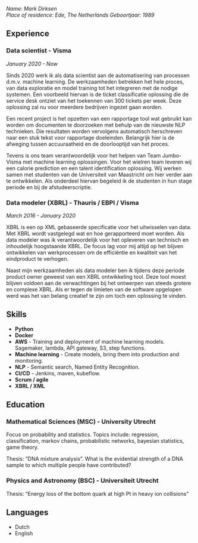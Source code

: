 _Name: Mark Dirksen  
Place of residence: Ede, The Netherlands 
Geboortjaar: 1989_  

## Experience
### Data scientist - Visma  
_January 2020 - Now_

Sinds 2020 werk ik als data scientist aan de automatisering van processen d.m.v. machine learning. De werkzaamheden betrekken het hele proces, van data exploratie en model training tot het integreren met de nodige systemen. Een voorbeeld hiervan is de ticket classificatie oplossing die de service desk ontziet van het toekennen van 300 tickets per week. Deze oplossing zal nu voor meerdere bedrijven ingezet gaan worden.  

Een recent project is het opzetten van een rapportage tool wat gebruikt kan worden om documenten te doorzoeken met behulp van de nieuwste NLP technieken. Die resultaten worden vervolgens automatisch herschreven naar een stuk tekst voor rapportage doeleinden. Belangrijk hier is de afweging tussen accuuraatheid en de doorlooptijd van het proces. 

Tevens is ons team verantwoordelijk voor het helpen van Team Jumbo-Visma met machine learning oplossingen. Voor het wielren team leveren wij een calorie prediction en een talent identification oplossing. Wij werken samen met studenten van de Universiteit van Maastricht om hier verder aan te ontwikkelen. Als onderdeel hiervan begeleid ik de studenten in hun stage periode en bij de afstudeerscriptie. 

### Data modeler (XBRL) - Thauris / EBPI / Visma  
_March 2016 - January 2020_

XBRL is een op XML gebaseerde specificatie voor het uitwisselen van data. Met XBRL wordt vastgelegd wat en hoe gerapporteerd moet worden. Als data modeler was ik verantwoordelijk voor het opleveren van technisch en inhoudelijk hoogstaande XBRL. De focus lag voor mij altijd op het blijven ontwikkelen van werkprocessen om de efficiëntie en kwaliteit van het eindproduct te verhogen.

Naast mijn werkzaamheden als data modeler ben ik tijdens deze periode product owner geweest van een XBRL ontwikkeling tool. Deze tool moest blijven voldoen aan de verwachtingen bij het ontwerpen van steeds grotere en complexe XBRL. Als er tegen de limieten van de software opgelopen werd was het van belang creatief te zijn om toch een oplossing te vinden.

## Skills
- **Python**  
- **Docker**  
- **AWS** - Training and deployment of machine learning models. Sagemaker, lambda, API gateway, S3, step functions.
- **Machine learning** - Create models, bring them into production and monitoring.
- **NLP** - Semantic search, Named Entity Recognition.
- **CI/CD** - Jenkins, maven, kubeflow. 
- **Scrum / agile**  
- **XBRL / XML**

## Education
### Mathematical Sciences (MSC) - University Utrecht
Focus on probability and statistics. Topics include: regression, classification, markov chains, probabilistic networks, bayesian statistics, game theory.  

Thesis: “DNA mixture analysis”. What is the evidential strength of a DNA sample to which multiple people have contributed?

### Physics and Astronomy (BSC) - Universiteit Utrecht
Thesis: “Energy loss of the bottom quark at high Pt in heavy ion collisions” 

## Languages
- Dutch  
- English  
